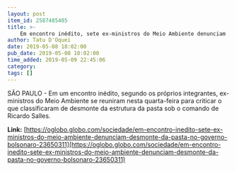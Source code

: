 ```yaml
---
layout: post
item_id: 2587485405
title: >-
    Em encontro inédito, sete ex-ministros do Meio Ambiente denunciam 'desmonte' da pasta no governo Bolsonaro
author: Tatu D'Oquei
date: 2019-05-08 18:02:00
pub_date: 2019-05-08 18:02:00
time_added: 2019-05-09 22:45:06
category: 
tags: []
---
```


SÃO PAULO - Em um encontro inédito, segundo os próprios integrantes, ex-ministros do Meio Ambiente se reuniram nesta quarta-feira para criticar o que classificaram de desmonte da estrutura da pasta sob o comando de Ricardo Salles.

**Link:** [https://oglobo.globo.com/sociedade/em-encontro-inedito-sete-ex-ministros-do-meio-ambiente-denunciam-desmonte-da-pasta-no-governo-bolsonaro-23650311](https://oglobo.globo.com/sociedade/em-encontro-inedito-sete-ex-ministros-do-meio-ambiente-denunciam-desmonte-da-pasta-no-governo-bolsonaro-23650311)

